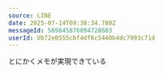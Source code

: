 ```yaml
---
source: LINE
date: 2025-07-14T09:38:34.780Z
messageId: 569845876894728603
userId: Ub72e0555cbf4df6c5440b4dc7993c71d
---
```


とにかくメモが実現できている
